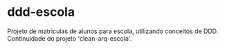 # ddd-escola
Projeto de matriculas de alunos para escola, utilizando conceitos de DDD. Continuidade do projeto 'clean-arq-escola'.
